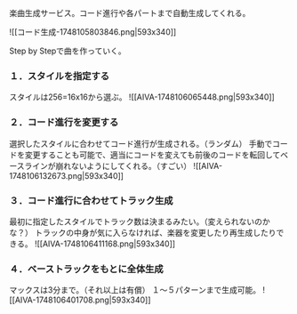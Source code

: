 楽曲生成サービス。コード進行や各パートまで自動生成してくれる。

![[コード生成-1748105803846.png|593x340]]

Step by Stepで曲を作っていく。

### １．スタイルを指定する
スタイルは256=16x16から選ぶ。
![[AIVA-1748106065448.png|593x340]]

### ２．コード進行を変更する
選択したスタイルに合わせてコード進行が生成される。（ランダム）
手動でコードを変更することも可能で、適当にコードを変えても前後のコードを転回してベースラインが崩れないようにしてくれる。（すごい）
![[AIVA-1748106132673.png|593x340]]

### ３．コード進行に合わせてトラック生成
最初に指定したスタイルでトラック数は決まるみたい。（変えられないのかな？）
トラックの中身が気に入らなければ、楽器を変更したり再生成したりできる。
![[AIVA-1748106411168.png|593x340]]

### ４．ベーストラックをもとに全体生成
マックスは3分まで。（それ以上は有償）
１〜５パターンまで生成可能。
![[AIVA-1748106401708.png|593x340]]
